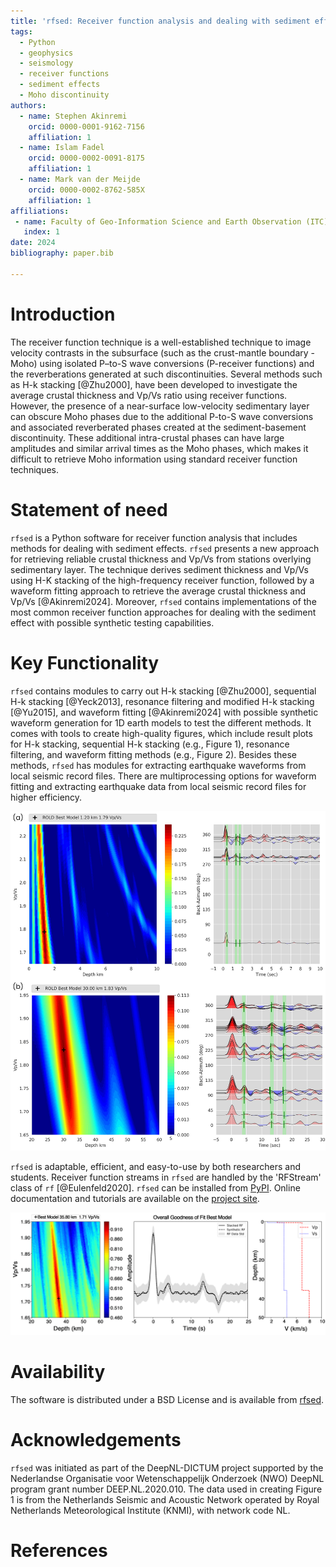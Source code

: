```yaml
---
title: 'rfsed: Receiver function analysis and dealing with sediment effects'
tags:
  - Python
  - geophysics
  - seismology
  - receiver functions
  - sediment effects
  - Moho discontinuity
authors:
  - name: Stephen Akinremi
    orcid: 0000-0001-9162-7156
    affiliation: 1
  - name: Islam Fadel
    orcid: 0000-0002-0091-8175
    affiliation: 1
  - name: Mark van der Meijde
    orcid: 0000-0002-8762-585X
    affiliation: 1
affiliations:
 - name: Faculty of Geo-Information Science and Earth Observation (ITC), University of Twente, Enschede, The Netherlands
   index: 1
date: 2024
bibliography: paper.bib

---
```


# Introduction

The receiver function technique is a well-established technique to image velocity contrasts in the subsurface (such as the crust-mantle boundary - Moho) using isolated P–to-S wave conversions (P-receiver functions) and the reverberations generated at such discontinuities. Several methods such as H-k stacking [@Zhu2000], have been developed to investigate the average crustal thickness and Vp/Vs ratio using receiver functions. However, the presence of a near-surface low-velocity sedimentary layer can obscure Moho phases due to the additional P-to-S wave conversions and associated reverberated phases created at the sediment-basement discontinuity. These additional intra-crustal phases can have large amplitudes and similar arrival times as the Moho phases, which makes it difficult to retrieve Moho information using standard receiver function techniques. 

# Statement of need
``rfsed`` is a Python software for receiver function analysis that includes methods for dealing with sediment effects. ``rfsed`` presents a new approach for retrieving reliable crustal thickness and Vp/Vs from stations overlying sedimentary layer. The technique derives sediment thickness and Vp/Vs using H-K stacking of the high-frequency receiver function, followed by a waveform fitting approach to retrieve the average crustal thickness and Vp/Vs [@Akinremi2024]. Moreover, ``rfsed`` contains implementations of the most common receiver function approaches for dealing with the sediment effect with possible synthetic testing capabilities.

# Key Functionality
``rfsed`` contains modules to carry out H-k stacking [@Zhu2000], sequential H-k stacking [@Yeck2013], resonance filtering and modified H-k stacking [@Yu2015], and waveform fitting [@Akinremi2024] with possible synthetic waveform generation for 1D earth models to test the different methods. It comes with tools to create high-quality figures, which include result plots for H-k stacking, sequential H-k stacking (e.g., Figure 1), resonance filtering, and waveform fitting methods (e.g., Figure 2). Besides these methods, ``rfsed`` has modules for extracting earthquake waveforms from local seismic record files. There are multiprocessing options for waveform fitting and extracting earthquake data from local seismic record files for higher efficiency.

![Example of a sequential H-k stacking plot for receiver functions obtained from station ROLD (Network: NL) (a) sediment layer (b) Moho layer, generated using ``rfsed``](paper_figures/Figure1.png)

``rfsed`` is adaptable, efficient, and easy-to-use by both researchers and students. Receiver function streams in ``rfsed`` are handled by the 'RFStream' class of ``rf`` [@Eulenfeld2020]. ``rfsed`` can be installed from [PyPI](https://pypi.org/project/rfsed/). Online documentation and tutorials are available on the [project site](https://akinremisa.github.io/rfsed/).

![Example of a waveform-fitting result plot generated using ``rfsed``](paper_figures/Figure2.png)

# Availability

The software is distributed under a BSD License and is available from [rfsed](https://github.com/akinremisa/rfsed).


# Acknowledgements

``rfsed`` was initiated as part of the DeepNL-DICTUM project supported by the Nederlandse Organisatie voor Wetenschappelijk Onderzoek (NWO) DeepNL program grant number DEEP.NL.2020.010. The data used in creating Figure 1 is from the Netherlands Seismic and Acoustic Network operated by Royal Netherlands Meteorological Institute (KNMI), with network code NL. 



# References

